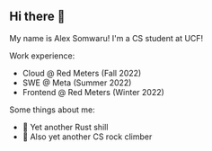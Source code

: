 ## Hi there 👋

My name is Alex Somwaru! I'm a CS student at UCF!

Work experience:
- Cloud @ Red Meters (Fall 2022)
- SWE @ Meta (Summer 2022)
- Frontend @ Red Meters (Winter 2022)

Some things about me:
- 🦀 Yet another Rust shill
- 🧗 Also yet another CS rock climber

<!--
**asomwaru/asomwaru** is a ✨ _special_ ✨ repository because its `README.md` (this file) appears on your GitHub profile.

Here are some ideas to get you started:

- 🔭 I’m currently working on ...
- 🌱 I’m currently learning ...
- 👯 I’m looking to collaborate on ...
- 🤔 I’m looking for help with ...
- 💬 Ask me about ...
- 📫 How to reach me: ...
- 😄 Pronouns: ...
- ⚡ Fun fact: ...
-->
